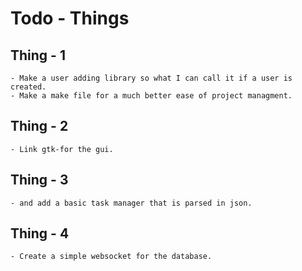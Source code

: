 # Todo - Things
## Thing - 1
    - Make a user adding library so what I can call it if a user is created.
    - Make a make file for a much better ease of project managment.
## Thing - 2
    - Link gtk-for the gui.
## Thing - 3
    - and add a basic task manager that is parsed in json.
## Thing - 4
    - Create a simple websocket for the database.
